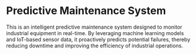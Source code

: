 # Predictive Maintenance System

This is an intelligent predictive maintenance system designed to monitor industrial equipment in real-time. By leveraging machine learning models and IoT-based sensor data, it proactively predicts potential failures, thereby reducing downtime and improving the efficiency of industrial operations.
